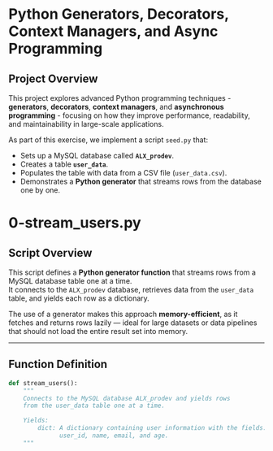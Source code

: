 # Python Generators, Decorators, Context Managers, and Async Programming

## Project Overview

This project explores advanced Python programming techniques - **generators**, **decorators**, **context managers**, and **asynchronous programming** - focusing on how they improve performance, readability, and maintainability in large-scale applications.

As part of this exercise, we implement a script `seed.py` that:

- Sets up a MySQL database called **`ALX_prodev`**.  
- Creates a table **`user_data`**.  
- Populates the table with data from a CSV file (`user_data.csv`).  
- Demonstrates a **Python generator** that streams rows from the database one by one.

# 0-stream_users.py

## Script Overview

This script defines a **Python generator function** that streams rows from a MySQL database table one at a time.  
It connects to the `ALX_prodev` database, retrieves data from the `user_data` table, and yields each row as a dictionary.

The use of a generator makes this approach **memory-efficient**, as it fetches and returns rows lazily — ideal for large datasets or data pipelines that should not load the entire result set into memory.

---

## Function Definition

```python
def stream_users():
    """
    Connects to the MySQL database ALX_prodev and yields rows
    from the user_data table one at a time.

    Yields:
        dict: A dictionary containing user information with the fields:
              user_id, name, email, and age.
    """